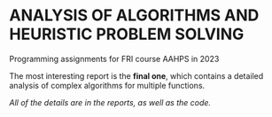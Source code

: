 # ANALYSIS OF ALGORITHMS AND HEURISTIC PROBLEM SOLVING

Programming assignments for FRI course AAHPS in 2023 

The most interesting report is the **final one**, which contains a detailed analysis of complex algorithms for multiple functions.

*All of the details are in the reports, as well as the code.*
